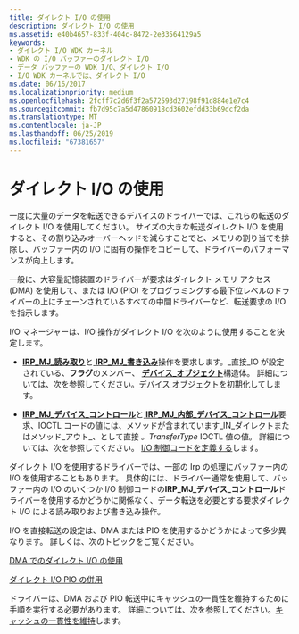 ```yaml
---
title: ダイレクト I/O の使用
description: ダイレクト I/O の使用
ms.assetid: e40b4657-833f-404c-8472-2e33564129a5
keywords:
- ダイレクト I/O WDK カーネル
- WDK の I/O バッファーのダイレクト I/O
- データ バッファーの WDK I/O、ダイレクト I/O
- I/O WDK カーネルでは、ダイレクト I/O
ms.date: 06/16/2017
ms.localizationpriority: medium
ms.openlocfilehash: 2fcff7c2d6f3f2a572593d27198f91d884e1e7c4
ms.sourcegitcommit: fb7d95c7a5d47860918cd3602efdd33b69dcf2da
ms.translationtype: MT
ms.contentlocale: ja-JP
ms.lasthandoff: 06/25/2019
ms.locfileid: "67381657"
---
```

# <a name="using-direct-io"></a>ダイレクト I/O の使用





一度に大量のデータを転送できるデバイスのドライバーでは、これらの転送のダイレクト I/O を使用してください。 サイズの大きな転送ダイレクト I/O を使用すると、その割り込みオーバーヘッドを減らすことでと、メモリの割り当てを排除し、バッファー内の I/O に固有の操作をコピーして、ドライバーのパフォーマンスが向上します。

一般に、大容量記憶装置のドライバーが要求はダイレクト メモリ アクセス (DMA) を使用して、または I/O (PIO) をプログラミングする最下位レベルのドライバーの上にチェーンされているすべての中間ドライバーなど、転送要求の I/O を指示します。

I/O マネージャーは、I/O 操作がダイレクト I/O を次のように使用することを決定します。

-   [ **IRP\_MJ\_読み取り**](https://docs.microsoft.com/windows-hardware/drivers/kernel/irp-mj-read)と[ **IRP\_MJ\_書き込み**](https://docs.microsoft.com/windows-hardware/drivers/kernel/irp-mj-write)操作を要求します。\_直接\_IO が設定されている、**フラグ**のメンバー、 [**デバイス\_オブジェクト**](https://docs.microsoft.com/windows-hardware/drivers/ddi/content/wdm/ns-wdm-_device_object)構造体。 詳細については、次を参照してください。[デバイス オブジェクトを初期化して](initializing-a-device-object.md)します。

-   [ **IRP\_MJ\_デバイス\_コントロール**](https://docs.microsoft.com/windows-hardware/drivers/kernel/irp-mj-device-control)と[ **IRP\_MJ\_内部\_デバイス\_コントロール**](https://docs.microsoft.com/windows-hardware/drivers/kernel/irp-mj-internal-device-control)要求、IOCTL コードの値には、メソッドが含まれています\_IN\_ダイレクトまたはメソッド\_アウト\_、として直接 *。TransferType* IOCTL 値の値。 詳細については、次を参照してください。 [I/O 制御コードを定義する](defining-i-o-control-codes.md)します。

ダイレクト I/O を使用するドライバーでは、一部の Irp の処理にバッファー内の I/O を使用することもあります。 具体的には、ドライバー通常を使用して、バッファー内の I/O のいくつか I/O 制御コードの**IRP\_MJ\_デバイス\_コントロール**ドライバーを使用するかどうかに関係なく、データ転送を必要とする要求ダイレクト I/O による読み取りおよび書き込み操作。

I/O を直接転送の設定は、DMA または PIO を使用するかどうかによって多少異なります。 詳しくは、次のトピックをご覧ください。

[DMA でのダイレクト I/O の使用](using-direct-i-o-with-dma.md)

[ダイレクト I/O PIO の併用](using-direct-i-o-with-pio.md)

ドライバーは、DMA および PIO 転送中にキャッシュの一貫性を維持するために手順を実行する必要があります。 詳細については、次を参照してください。[キャッシュの一貫性を維持](maintaining-cache-coherency.md)します。

 

 




